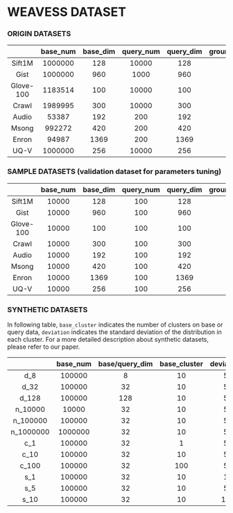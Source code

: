 # WEAVESS DATASET

### ORIGIN DATASETS

|           | base_num | base_dim | query_num | query_dim | groundtruth_num/query |                           download                           |
| :-------: | :------: | :------: | :-------: | :-------: | :-------------------: | :----------------------------------------------------------: |
|  Sift1M   | 1000000  |   128    |   10000   |    128    |          100          | [sift.tar.gz](http://corpus-texmex.irisa.fr)(161MB) |
|   Gist    | 1000000  |   960    |   1000    |    960    |          100          | [gist.tar.gz](http://corpus-texmex.irisa.fr)(2.6GB) |
| Glove-100 | 1183514  |   100    |   10000   |    100    |          100          | [glove-100.tar.gz](http://downloads.zjulearning.org.cn/data/glove-100.tar.gz)(424MB) |
|   Crawl   | 1989995  |   300    |   10000   |    300    |          100          | [crawl.tar.gz](http://downloads.zjulearning.org.cn/data/crawl.tar.gz)(1.7GB) |
|   Audio   |  53387   |   192    |    200    |    192    |          20           | [audio.tar.gz](https://drive.google.com/file/d/1fJvLMXZ8_rTrnzivvOXiy_iP91vDyQhs/view)(26MB) |
|   Msong   |  992272  |   420    |    200    |    420    |          20           | [msong.tar.gz](https://drive.google.com/file/d/1UZ0T-nio8i2V8HetAx4-kt_FMK-GphHj/view)(1.4GB) |
|   Enron   |  94987   |   1369   |    200    |   1369    |          20           | [enron.tar.gz](https://drive.google.com/file/d/1TqV43kzuNYgAYXvXTKsAG1-ZKtcaYsmr/view)(51MB) |
|   UQ-V    | 1000000  |   256    |   10000   |    256    |          100          | [uqv.tar.gz](https://drive.google.com/file/d/1HIdQSKGh7cfC7TnRvrA2dnkHBNkVHGsF/view?usp=sharing)(800MB) |

### SAMPLE DATASETS (validation dataset for parameters tuning)

|           | base_num | base_dim | query_num | query_dim | groundtruth_num/query |                           download                           |
| :-------: | :------: | :------: | :-------: | :-------: | :-------------------: | :----------------------------------------------------------: |
|  Sift1M   |  10000   |   128    |    100    |    128    |          100          | [sample.sift.tar.gz](https://drive.google.com/file/d/1ItZpZHn8ALBG4th3ede6O_xUbXHyP2uM/view?usp=sharing)(1.5MB) |
|   Gist    |  10000   |   960    |    100    |    960    |          100          | [sample.gist.tar.gz](https://drive.google.com/file/d/15Na0AmmHxX7HnckogKYb8MvJz5WXNoVZ/view?usp=sharing)(18MB) |
| Glove-100 |  10000   |   100    |    100    |    100    |          100          | [sample.glove-100.tar.gz](https://drive.google.com/file/d/18cnlaKxrkq3NFGP9O6OzpdISUtVoNZoY/view?usp=sharing)(3.6MB) |
|   Crawl   |  10000   |   300    |    100    |    300    |          100          | [sample.crawl.tar.gz](https://drive.google.com/file/d/12x-HuNJA6BCFXyxKSQiUAbqZh8Alwr-d/view?usp=sharing)(8.4MB) |
|   Audio   |  10000   |   192    |    100    |    192    |          100          | [sample.audio.tar.gz](https://drive.google.com/file/d/1UDjUocqOVVHnK--WYRPygACUY8zSXeyF/view?usp=sharing)(4.8MB) |
|   Msong   |  10000   |   420    |    100    |    420    |          100          | [sample.msong.tar.gz](https://drive.google.com/file/d/1wTIvK3aDz2cOcO30jlsNNRbNiPtWJBk-/view?usp=sharing)(14MB) |
|   Enron   |  10000   |   1369   |    100    |   1369    |          100          | [sample.enron.tar.gz](https://drive.google.com/file/d/1LLjcjy8C1ylUtlceNCxPVvhbMPf6fyGr/view?usp=sharing)(5.5MB) |
|   UQ-V    |  10000   |   256    |    100    |    256    |          100          | [sample.uqv.tar.gz](https://drive.google.com/file/d/1WXU0JAYSffsay_J4j___UzaLwCkm19yq/view?usp=sharing)(8.2MB) |

### SYNTHETIC DATASETS

In following table, `base_cluster` indicates the number of clusters on base or query data, `deviation` indicates the standard deviation of the distribution in each cluster. For a more detailed description about synthetic datasets, please refer to our paper.

|           | base_num | base/query_dim | base_cluster | deviation | groundtruth_num/query | download |
| :-------: | :------: | :------: | :-------: | :-------: | :-------------: | :-------------: |
| d_8    | 100000    | 8      | 10  | 5       | 100            | [d_8.tar.gz](https://drive.google.com/file/d/1bG-dCDeYDgpF7EriNpmM3Wh3NccHTBTU/view?usp=sharing)(3.3MB) |
| d_32      | 100000    | 32      | 10      | 5       | 100            | [d_32.tar.gz](https://drive.google.com/file/d/1tDMgCIXoSmPdu4SO6L9D3xYOiZvZ-tB_/view?usp=sharing)(12MB) |
| d_128 | 100000    | 128      | 10      | 5       | 100            | [d_128.tar.gz](https://drive.google.com/file/d/1B2TTgaWJdNg0-fO27zgzekrynrQIpryn/view?usp=sharing)(117MB) |
| n_10000     | 10000    | 32      | 10       | 5       | 100             | [n_10000.tar.gz](https://drive.google.com/file/d/1cnoP5RAHxUrJ4oykRhzyGAiSXY4N-hUu/view?usp=sharing)(1.2MB) |
| n_100000     | 100000    | 32      | 10      | 5       | 100           | [n_100000.tar.gz](https://drive.google.com/file/d/1U2t_uw0nPTm1W8ZDlTiIfEZp4MeYHDyv/view?usp=sharing)(12MB) |
| n_1000000     | 1000000    | 32      | 10     | 5       | 100            | [n_1000000.tar.gz](https://drive.google.com/file/d/1JHXo-8AXskcpyXJLAyrDmusCGigboVgq/view?usp=sharing)(120MB) |
| c_1     | 100000    | 32     | 1    | 5      | 100            | [c_1.tar.gz](https://drive.google.com/file/d/1RMD5zeQo-ZcvP6f-XY6UdlU1NhlZzLhO/view?usp=sharing)(12MB) |
| c_10      | 100000    | 32      | 10   | 5       | 100            | [c_10.tar.gz](https://drive.google.com/file/d/1aoDSfSJ--51gLfPBS5I3m6RU_PzlokVF/view?usp=sharing)(12MB) |
| c_100      | 100000    | 32      | 100  | 5       | 100            | [c_100.tar.gz](https://drive.google.com/file/d/11aEPf8Fq6Q3P1V8UT9MJ1FlThpNE3J7v/view?usp=sharing)(12MB) |
| s_1      | 100000    | 32      | 10   | 1      | 100            | [s_1.tar.gz](https://drive.google.com/file/d/1lSZtRkqlxpem_uORxGo48_JvN9SF-S5h/view?usp=sharing)(12MB) |
| s_5      | 100000    | 32      | 10   | 5       | 100            | [s_5.tar.gz](https://drive.google.com/file/d/1L1OySfOaY27U3__If2FfMvRYfaaov3JB/view?usp=sharing)(12MB) |
| s_10      | 100000    | 32      | 10 | 10     | 100            | [s_10.tar.gz](https://drive.google.com/file/d/1KeTeSlVfzlltLwfSfFp7KSSSl-ksY2S7/view?usp=sharing)(12MB) |


